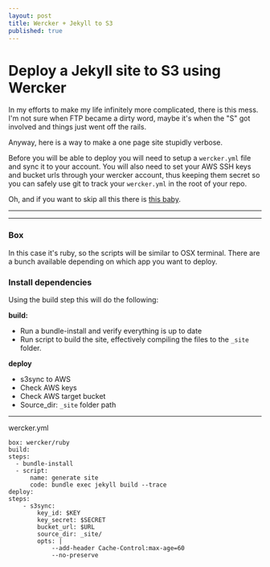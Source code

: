 ```yaml
---
layout: post
title: Wercker + Jekyll to S3
published: true
---
```


# Deploy a Jekyll site to S3 using Wercker

In my efforts to make my life infinitely more complicated, there is this mess. I'm not sure when FTP became a dirty word, maybe it's when the "S" got involved and things just went off the rails.

Anyway, here is a way to make a one page site stupidly verbose.

Before you will be able to deploy you will need to setup a `wercker.yml` file and sync it to your account. You will also need to set your AWS SSH keys and bucket urls through your wercker account, thus keeping them secret so you can safely use git to track your `wercker.yml` in the root of your repo.

Oh, and if you want to skip all this there is [this baby](https://github.com/laurilehmijoki/s3_website).

***
<hr class="rule">

### Box

In this case it's ruby, so the scripts will be similar to OSX terminal. There are a bunch available depending on which app you want to deploy.

### Install dependencies

Using the build step this will do the following:

**build:**

* Run a bundle-install and verify everything is up to date
* Run script to build the site, effectively compiling the files to the `_site` folder.

**deploy**

* s3sync to AWS
* Check AWS keys
* Check AWS target bucket
* Source_dir: `_site` folder path

***

wercker.yml

    box: wercker/ruby
    build:
    steps:
      - bundle-install
      - script:
          name: generate site
          code: bundle exec jekyll build --trace
    deploy:
    steps:
        - s3sync:
            key_id: $KEY
            key_secret: $SECRET
            bucket_url: $URL
            source_dir: _site/
            opts: |
                --add-header Cache-Control:max-age=60
                --no-preserve
